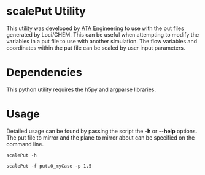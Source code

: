 # scalePut Utility
This utility was developed by [ATA Engineering](http://www.ata-e.com) to use
with the put files generated by Loci/CHEM. This can be useful when attempting
to modify the variables in a put file to use with another simulation. The flow variables and coordinates within the put file can be scaled by user input parameters.

# Dependencies
This python utility requires the h5py and argparse libraries.

# Usage
Detailed usage can be found by passing the script the **-h** or **--help** 
options. The put file to mirror and the plane to mirror about can be specified 
on the command line.

```
scalePut -h
```
```
scalePut -f put.0_myCase -p 1.5
```

